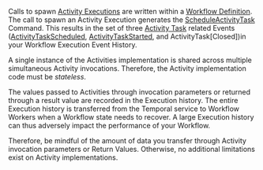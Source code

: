 Calls to spawn [Activity Executions](/concepts/what-is-an-activity-execution) are written within a [Workflow Definition](/concepts/what-is-a-workflow-definition).
The call to spawn an Activity Execution generates the [ScheduleActivityTask](/reference/commands/#scheduleactivitytask) Command.
This results in the set of three [Activity Task](/concepts/what-is-an-activity-task) related Events ([ActivityTaskScheduled](/references/events/#activitytaskscheduled), [ActivityTaskStarted](/references/events/#activitytaskstarted), and ActivityTask[Closed])in your Workflow Execution Event History.

A single instance of the Activities implementation is shared across multiple simultaneous Activity invocations.
Therefore, the Activity implementation code must be _stateless_.

The values passed to Activities through invocation parameters or returned through a result value are recorded in the Execution history.
The entire Execution history is transferred from the Temporal service to Workflow Workers when a Workflow state needs to recover.
A large Execution history can thus adversely impact the performance of your Workflow.

Therefore, be mindful of the amount of data you transfer through Activity invocation parameters or Return Values.
Otherwise, no additional limitations exist on Activity implementations.
